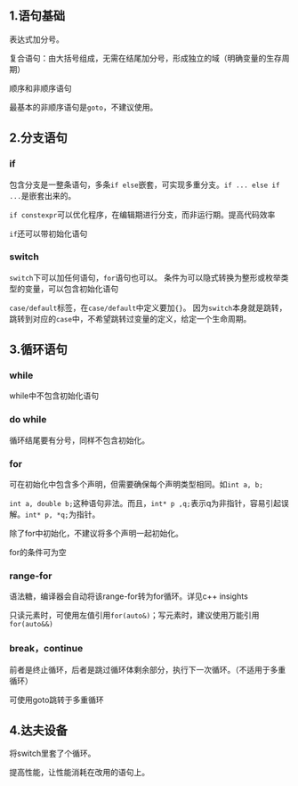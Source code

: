 ## 1.语句基础
表达式加分号。

复合语句：由大括号组成，无需在结尾加分号，形成独立的域（明确变量的生存周期）

顺序和非顺序语句

最基本的非顺序语句是`goto`，不建议使用。

## 2.分支语句
### if
包含分支是一整条语句，多条`if else`嵌套，可实现多重分支。`if ... else if ...`是嵌套出来的。

`if constexpr`可以优化程序，在编辑期进行分支，而非运行期。提高代码效率

`if`还可以带初始化语句

### switch
`switch`下可以加任何语句，`for`语句也可以。
条件为可以隐式转换为整形或枚举类型的变量，可以包含初始化语句

`case/default`标签，在`case/default`中定义要加`{}`。
因为`switch`本身就是跳转，跳转到对应的`case`中，不希望跳转过变量的定义，给定一个生命周期。

## 3.循环语句
### while
while中不包含初始化语句

### do while
循环结尾要有分号，同样不包含初始化。

### for
可在初始化中包含多个声明，但需要确保每个声明类型相同。如`int a, b;`

`int a, double b;`这种语句非法。而且，`int* p ,q;`表示q为非指针，容易引起误解。`int* p, *q;`为指针。

除了for中初始化，不建议将多个声明一起初始化。

for的条件可为空

### range-for
语法糖，编译器会自动将该range-for转为for循环。详见c++ insights

只读元素时，可使用左值引用`for(auto&)`；写元素时，建议使用万能引用`for(auto&&)`

### break，continue
前者是终止循环，后者是跳过循环体剩余部分，执行下一次循环。（不适用于多重循环）

可使用goto跳转于多重循环

## 4.达夫设备
将switch里套了个循环。

提高性能，让性能消耗在改用的语句上。